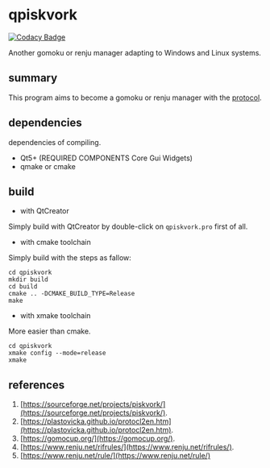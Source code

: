 # qpiskvork

[![Codacy Badge](https://api.codacy.com/project/badge/Grade/81b307ac0e004c58adeef0c80f620310)](https://app.codacy.com/gh/Joker2770/qpiskvork?utm_source=github.com&utm_medium=referral&utm_content=Joker2770/qpiskvork&utm_campaign=Badge_Grade_Settings)

Another gomoku or renju manager adapting to Windows and Linux systems.

## summary
This program aims to become a gomoku or renju manager with the [protocol](https://plastovicka.github.io/protocl2en.htm).

## dependencies
dependencies of compiling.
*   Qt5+ (REQUIRED COMPONENTS Core Gui Widgets)
*   qmake or cmake

## build
-   with QtCreator

Simply build with QtCreator by double-click on `qpiskvork.pro` first of all.

-   with cmake toolchain

Simply build with the steps as fallow:

```shell
cd qpiskvork
mkdir build
cd build
cmake .. -DCMAKE_BUILD_TYPE=Release
make
```

-   with xmake toolchain

More easier than cmake.

```shell
cd qpiskvork
xmake config --mode=release
xmake
```

## references

1.  [https://sourceforge.net/projects/piskvork/](https://sourceforge.net/projects/piskvork/).
2.  [https://plastovicka.github.io/protocl2en.htm](https://plastovicka.github.io/protocl2en.htm).
3.  [https://gomocup.org/](https://gomocup.org/).
4.  [https://www.renju.net/rifrules/](https://www.renju.net/rifrules/).
5.  [https://www.renju.net/rule/](https://www.renju.net/rule/)
